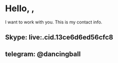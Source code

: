 # Hello, , 
I want to work with you.
This is my contact info.

## Skype: live:.cid.13ce6d6ed56cfc8
## telegram: @dancingball


